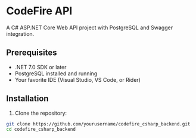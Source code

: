 # CodeFire API

A C# ASP.NET Core Web API project with PostgreSQL and Swagger integration.

## Prerequisites

- .NET 7.0 SDK or later
- PostgreSQL installed and running
- Your favorite IDE (Visual Studio, VS Code, or Rider)

## Installation

1. Clone the repository:
```bash
git clone https://github.com/yourusername/codefire_csharp_backend.git
cd codefire_csharp_backend
